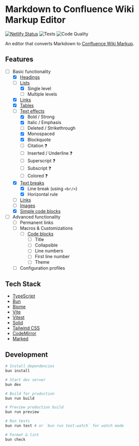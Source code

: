# Markdown to Confluence Wiki Markup Editor

[![Netlify Status](https://api.netlify.com/api/v1/badges/3bb229e1-0d12-4a7b-a36a-c09cffa6015b/deploy-status)](https://app.netlify.com/sites/markdown-to-confluence-wiki-markup/deploys) ![Tests](https://github.com/aboqasem/markdown-to-confluence-wiki-markup-editor/actions/workflows/test.yml/badge.svg?branch=main) ![Code Quality](https://github.com/aboqasem/markdown-to-confluence-wiki-markup-editor/actions/workflows/check.yml/badge.svg?branch=main)

An editor that converts Markdown to [Confluence Wiki Markup](https://confluence.atlassian.com/doc/confluence-wiki-markup-251003035.html).

## Features

- [ ] Basic functionality
  - [x] [Headings](https://confluence.atlassian.com/doc/confluence-wiki-markup-251003035.html#ConfluenceWikiMarkup-Headings)
  - [ ] [Lists](https://confluence.atlassian.com/doc/confluence-wiki-markup-251003035.html#ConfluenceWikiMarkup-Lists)
    - [x] Single level
    - [ ] Multiple levels
  - [x] [Links](https://confluence.atlassian.com/doc/confluence-wiki-markup-251003035.html#ConfluenceWikiMarkup-Links)
  - [x] [Tables](https://confluence.atlassian.com/doc/confluence-wiki-markup-251003035.html#ConfluenceWikiMarkup-Tables)
  - [ ] [Text effects](https://confluence.atlassian.com/doc/confluence-wiki-markup-251003035.html#ConfluenceWikiMarkup-TextEffects)
    - [x] Bold / Strong
    - [x] Italic / Emphasis
    - [ ] Deleted / Strikethrough
    - [x] Monospaced
    - [x] Blockquote
    - [ ] Citation ❓
    - [ ] Inserted / Underline ❓
    - [ ] Superscript ❓
    - [ ] Subscript ❓
    - [ ] Colored ❓
  - [x] [Text breaks](https://confluence.atlassian.com/doc/confluence-wiki-markup-251003035.html#ConfluenceWikiMarkup-TextBreaks)
    - [x] Line break (using `<br/>`)
    - [x] Horizontal rule
  - [ ] [Links](https://confluence.atlassian.com/doc/confluence-wiki-markup-251003035.html#ConfluenceWikiMarkup-Links)
  - [ ] [Images](https://confluence.atlassian.com/doc/confluence-wiki-markup-251003035.html#ConfluenceWikiMarkup-Images)
  - [x] [Simple code blocks](https://confluence.atlassian.com/doc/code-block-macro-139390.html)
- [ ] Advanced functionality
  - [ ] Permanent links
  - [ ] Macros & Customizations
    - [ ] [Code blocks](https://confluence.atlassian.com/doc/code-block-macro-139390.html)
      - [ ] Title
      - [ ] Collapsible
      - [ ] Line numbers
      - [ ] First line number
      - [ ] Theme
  - [ ] Configuration profiles

## Tech Stack

- [TypeScript](https://www.typescriptlang.org)
- [Bun](https://bun.sh)
- [Biome](https://biomejs.dev)
- [Vite](https://vitejs.dev)
- [Vitest](https://vitest.dev)
- [Solid](https://solidjs.com)
- [Tailwind CSS](https://tailwindcss.com)
- [CodeMirror](https://codemirror.net)
- [Marked](https://marked.js.org)

## Development

```bash
# Install dependencies
bun install

# Start dev server
bun dev

# Build for production
bun run build

# Preview production build
bun run preview

# Run tests
bun run test # or `bun run test:watch` for watch mode

# Format & lint
bun check
```
